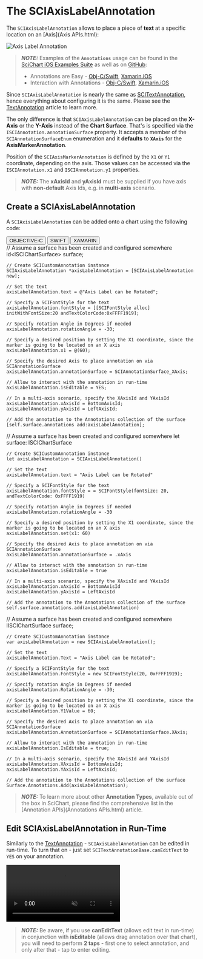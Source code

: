 # The SCIAxisLabelAnnotation
The `SCIAxisLabelAnnotation` allows to place a piece of **text** at a specific location on an [Axis](Axis APIs.html):

![Axis Label Annotation](img/annotations/axis-label-annotation.png)

> **_NOTE:_** Examples of the **`Annotations`** usage can be found in the [SciChart iOS Examples Suite](https://www.scichart.com/examples/ios-chart/) as well as on [GitHub](https://github.com/ABTSoftware/SciChart.iOS.Examples):
> 
> - Annotations are Easy - [Obj-C/Swift](https://www.scichart.com/example/ios-chart-chart-annotations-are-easy-example/), [Xamarin.iOS](https://www.scichart.com/example/xamarin-chart-annotations-example/)
> - Interaction with Annotations - [Obj-C/Swift](https://www.scichart.com/example/ios-chart-chart-interaction-with-annotations-example/), [Xamarin.iOS](https://www.scichart.com/example/xamarin-chart-interaction-with-annotations-example/)

Since `SCIAxisLabelAnnotation` is nearly the same as [SCITextAnnotation](textannotation.html), hence everything about configuring it is the same. Please see the [TextAnnotation](textannotation.html) article to learn more.

The only difference is that `SCIAxisLabelAnnotation` can be placed on the **X-Axis** or the **Y-Axis** instead of the **Chart Surface**.
That's is specified via the `ISCIAnnotation.annotationSurface` property.
It accepts a member of the `SCIAnnotationSurfaceEnum` enumeration and it **defaults** to **`XAxis`** for the **AxisMarkerAnnotation**.

Position of the `SCIAxisMarkerAnnotation` is defined by the `X1` or `Y1` coordinate, depending on the axis. 
Those values can be accessed via the `ISCIAnnotation.x1` and `ISCIAnnotation.y1` properties.

> **_NOTE:_** The **xAxisId** and **yAxisId** must be supplied if you have axis with **non-default** Axis Ids, e.g. in **multi-axis** scenario.

## Create a SCIAxisLabelAnnotation
A `SCIAxisLabelAnnotation` can be added onto a chart using the following code:

<div class="code-snippet-tabs">
  <button class="code-snippet-tab" onclick="showCodeFor(event, 'objectivec')">OBJECTIVE-C</button>
  <button class="code-snippet-tab" onclick="showCodeFor(event, 'swift')">SWIFT</button>
  <button class="code-snippet-tab" onclick="showCodeFor(event, 'cs')">XAMARIN</button>
</div>
<div class="code-snippet" id="objectivec">
    // Assume a surface has been created and configured somewhere
    id&lt;ISCIChartSurface&gt; surface;

    // Create SCICustomAnnotation instance
    SCIAxisLabelAnnotation *axisLabelAnnotation = [SCIAxisLabelAnnotation new];

    // Set the text
    axisLabelAnnotation.text = @"Axis Label can be Rotated";

    // Specify a SCIFontStyle for the text
    axisLabelAnnotation.fontStyle = [[SCIFontStyle alloc] initWithFontSize:20 andTextColorCode:0xFFFF1919];

    // Specify rotation Angle in Degrees if needed
    axisLabelAnnotation.rotationAngle = -30;

    // Specify a desired position by setting the X1 coordinate, since the marker is going to be located on an X axis
    axisLabelAnnotation.x1 = @(60);
    
    // Specify the desired Axis to place annotation on via SCIAnnotationSurface
    axisLabelAnnotation.annotationSurface = SCIAnnotationSurface_XAxis;

    // Allow to interact with the annotation in run-time
    axisLabelAnnotation.isEditable = YES;

    // In a multi-axis scenario, specify the XAxisId and YAxisId
    axisLabelAnnotation.xAxisId = BottomAxisId;
    axisLabelAnnotation.yAxisId = LeftAxisId;

    // Add the annotation to the Annotations collection of the surface
    [self.surface.annotations add:axisLabelAnnotation];
</div>
<div class="code-snippet" id="swift">
    // Assume a surface has been created and configured somewhere
    let surface: ISCIChartSurface

    // Create SCICustomAnnotation instance
    let axisLabelAnnotation = SCIAxisLabelAnnotation()
    
    // Set the text
    axisLabelAnnotation.text = "Axis Label can be Rotated"

    // Specify a SCIFontStyle for the text
    axisLabelAnnotation.fontStyle = = SCIFontStyle(fontSize: 20, andTextColorCode: 0xFFFF1919)

    // Specify rotation Angle in Degrees if needed
    axisLabelAnnotation.rotationAngle = -30

    // Specify a desired position by setting the X1 coordinate, since the marker is going to be located on an X axis
    axisLabelAnnotation.set(x1: 60)

    // Specify the desired Axis to place annotation on via SCIAnnotationSurface
    axisLabelAnnotation.annotationSurface = .xAxis

    // Allow to interact with the annotation in run-time
    axisLabelAnnotation.isEditable = true

    // In a multi-axis scenario, specify the XAxisId and YAxisId
    axisLabelAnnotation.xAxisId = BottomAxisId
    axisLabelAnnotation.yAxisId = LeftAxisId
    
    // Add the annotation to the Annotations collection of the surface
    self.surface.annotations.add(axisLabelAnnotation)
</div>
<div class="code-snippet" id="cs">
    // Assume a surface has been created and configured somewhere
    IISCIChartSurface surface;

    // Create SCICustomAnnotation instance
    var axisLabelAnnotation = new SCIAxisLabelAnnotation();

    // Set the text
    axisLabelAnnotation.Text = "Axis Label can be Rotated";

    // Specify a SCIFontStyle for the text
    axisLabelAnnotation.FontStyle = new SCIFontStyle(20, 0xFFFF1919);

    // Specify rotation Angle in Degrees if needed
    axisLabelAnnotation.RotationAngle = -30;

    // Specify a desired position by setting the X1 coordinate, since the marker is going to be located on an X axis
    axisLabelAnnotation.Y1Value = 60;

    // Specify the desired Axis to place annotation on via SCIAnnotationSurface
    axisLabelAnnotation.AnnotationSurface = SCIAnnotationSurface.XAxis;

    // Allow to interact with the annotation in run-time
    axisLabelAnnotation.IsEditable = true;

    // In a multi-axis scenario, specify the XAxisId and YAxisId
    axisLabelAnnotation.XAxisId = BottomAxisId;
    axisLabelAnnotation.YAxisId = LeftAxisId;

    // Add the annotation to the Annotations collection of the surface
    Surface.Annotations.Add(axisLabelAnnotation);
</div>

> **_NOTE:_** To learn more about other **Annotation Types**, available out of the box in SciChart, please find the comprehensive list in the [Annotation APIs](Annotations APIs.html) article.

## Edit SCIAxisLabelAnnotation in Run-Time
Similarly to the [TextAnnotation](textannotation.html) - `SCIAxisLabelAnnotation` can be edited in run-time. To turn that on - just set `SCITextAnnotationBase.canEditText` to `YES` on your annotation.

<video autoplay loop muted playsinline src="img/annotations/axis-label-annotation-editing.mp4"></video>

> **_NOTE:_** Be aware, if you use **canEditText** (allows edit text in run-time) in conjunction with **isEditable** (allows drag annotation over that chart), you will need to perform **2 taps** - first one to select annotation, and only after that - tap to enter editing.